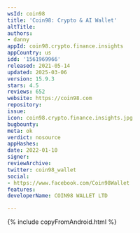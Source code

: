 ```yaml
---
wsId: coin98
title: 'Coin98: Crypto & AI Wallet'
altTitle: 
authors:
- danny
appId: coin98.crypto.finance.insights
appCountry: us
idd: '1561969966'
released: 2021-05-14
updated: 2025-03-06
version: 15.9.3
stars: 4.5
reviews: 652
website: https://coin98.com
repository: 
issue: 
icon: coin98.crypto.finance.insights.jpg
bugbounty: 
meta: ok
verdict: nosource
appHashes: 
date: 2022-01-10
signer: 
reviewArchive: 
twitter: coin98_wallet
social:
- https://www.facebook.com/Coin98Wallet
features: 
developerName: COIN98 WALLET LTD

---
```


{% include copyFromAndroid.html %}